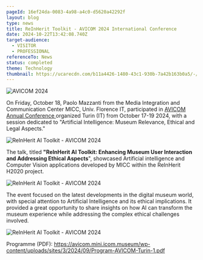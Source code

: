 ```yaml
---
pageId: 16ef24da-0083-4a98-a4c0-d5620a42292f
layout: blog
type: news
title: ReInHerit Toolkit - AVICOM 2024 International Conference
date: 2024-10-22T13:42:08.740Z
target-audience:
  - VISITOR
  - PROFESSIONAL
referenceTo: News
status: completed
theme: Technology
thumbnail: https://ucarecdn.com/b11a4426-1480-43c1-930b-7a42b163b0a5/-/crop/566x547/0,0/-/preview/
---
```

![AVICOM 2024](https://ucarecdn.com/d1e241dd-eeac-4f6f-9ce7-0f883cc488cb/ "AVICOM 2024")

On Friday, October 18, Paolo Mazzanti from the Media Integration and Communication Center MICC, [](https://www.facebook.com/UNIFIOFFICIAL?__cft__[0]=AZX-ZnF4mferbmlvxgf_ZWSn4IAc8t4SAmqsSiGKFOR_RT8mL5QWis6u6_UJny_KmRUdq6y7yT_4cq4_CC1N84VkKLCklMVAeuW8MoPFSVzWxSU7E4KOFiAmN2qeeD-OyXC6OtKE5vjoJ_kc8AvPsusd2kPAbH6GmXdoVZ9OdHewlFfdbFqc1SqjZSOJ1_FMGNY&__tn__=-]K-R) Univ. Florence IT,  participated in [AVICOM Annual Conference ](https://avicom.mini.icom.museum/updated-program-avicom-annual-conference-turin-oct-17-19-2024/)organized Turin (IT) from October 17-19 2024, with a session dedicated to "Artificial Intelligence: Museum Relevance, Ethical and Legal Aspects."

![RelnHerit AI Toolkit - AVICOM 2024](https://ucarecdn.com/0542a7f5-cf41-4700-a968-f3817151d684/ "RelnHerit AI Toolkit - AVICOM 2024")

 The [](<>)talk, titled **"RelnHerit AI Toolkit: Enhancing Museum User Interaction and Addressing Ethical Aspects**", showcased Artificial intelligence and Computer Vision applications developed by MICC within the ReInHerit H2020 project.

![RelnHerit AI Toolkit - AVICOM 2024](https://ucarecdn.com/93bf8d86-0110-4b32-b3a8-b08016d67069/ "RelnHerit AI Toolkit - AVICOM 2024")

The event focused on the latest developments in the digital museum world, with special attention to Artificial Intelligence and its ethical implications. It provided a great opportunity to share insights on how AI can transform the museum experience while addressing the complex ethical challenges involved.

![RelnHerit AI Toolkit - AVICOM 2024](https://ucarecdn.com/946cf158-5236-4c2e-a68f-73eae28f7539/ "RelnHerit AI Toolkit - AVICOM 2024")

Programme (PDF): [https://avicom.mini.icom.museum/wp-content/uploads/sites/3/2024/09/Program-AVICOM-Turin-1.pdf ](https://avicom.mini.icom.museum/wp-content/uploads/sites/3/2024/09/Program-AVICOM-Turin-1.pdf)[](https://avicom.mini.icom.museum/wp-content/uploads/sites/3/2024/09/Program-AVICOM-Turin-1.pdf?fbclid=IwZXh0bgNhZW0CMTAAAR3WP1SqOVRYzfTETpdqU_yjrAch4hNGALMkatgy9ijmAF9GrqfL33Di44M_aem_kF7FZUdEWGh9h-5jcuFQYQ)